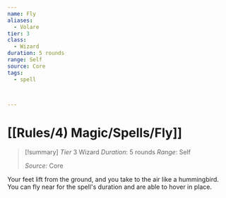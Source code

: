 ```yaml
---
name: Fly
aliases:
  - Volare
tier: 3
class:
  - Wizard
duration: 5 rounds
range: Self
source: Core
tags:
  - spell



---
```

# [[Rules/4) Magic/Spells/Fly]]

>[!summary]
> *Tier* 3
> Wizard
> *Duration*: 5 rounds
> *Range*: Self
> 
> *Source:* Core


Your feet lift from the ground, and you take to the air like a hummingbird. You can fly near for the spell's duration and are able to hover in place.



